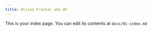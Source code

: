 ```yaml
---
title: Alison Fractal aka AF
---
```


This is your index page. You can edit its contents at `docs/01-index.md`
